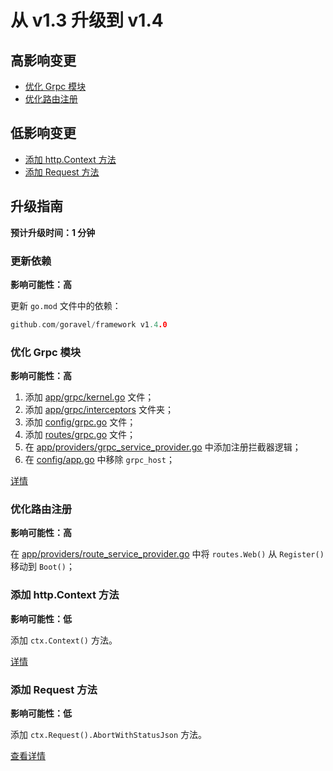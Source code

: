 # 从 v1.3 升级到 v1.4

## 高影响变更

- [优化 Grpc 模块](#optimize-grpc-module)
- [优化路由注册](#optimize-route-register)

## 低影响变更

- [添加 http.Context 方法](#add-http-context-method)
- [添加 Request 方法](#add-request-method)

## 升级指南

**预计升级时间：1 分钟**

### 更新依赖

**影响可能性：高**

更新 `go.mod` 文件中的依赖：

```go
github.com/goravel/framework v1.4.0
```

### 优化 Grpc 模块

**影响可能性：高**

1. 添加 [app/grpc/kernel.go](https://github.com/goravel/goravel/blob/v1.4.0/app/grpc/kernel.go) 文件；
2. 添加 [app/grpc/interceptors](https://github.com/goravel/goravel/tree/v1.4.0/app/grpc/interceptors) 文件夹；
3. 添加 [config/grpc.go](https://github.com/goravel/goravel/blob/v1.4.0/config/grpc.go) 文件；
4. 添加 [routes/grpc.go](https://github.com/goravel/goravel/blob/v1.4.0/routes/grpc.go) 文件；
5. 在 [app/providers/grpc_service_provider.go](https://github.com/goravel/goravel/blob/v1.4.0/app/providers/grpc_service_provider.go) 中添加注册拦截器逻辑；
6. 在 [config/app.go](https://github.com/goravel/goravel/blob/v1.4.0/config/app.go) 中移除 `grpc_host`；

[详情](../basic/grpc)

### 优化路由注册

**影响可能性：高**

在 [app/providers/route_service_provider.go](https://github.com/goravel/goravel/blob/v1.4.0/app/providers/route_service_provider.go) 中将 `routes.Web()` 从 `Register()` 移动到 `Boot()`；

### 添加 http.Context 方法

**影响可能性：低**

添加 `ctx.Context()` 方法。

[详情](../basic/requests#get-context)

### 添加 Request 方法

**影响可能性：低**

添加 `ctx.Request().AbortWithStatusJson` 方法。

[查看详情](../basic/requests#abort-request)
